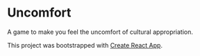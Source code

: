 # Uncomfort

A game to make you feel the uncomfort of cultural appropriation.

This project was bootstrapped with [Create React App](https://github.com/facebook/create-react-app).